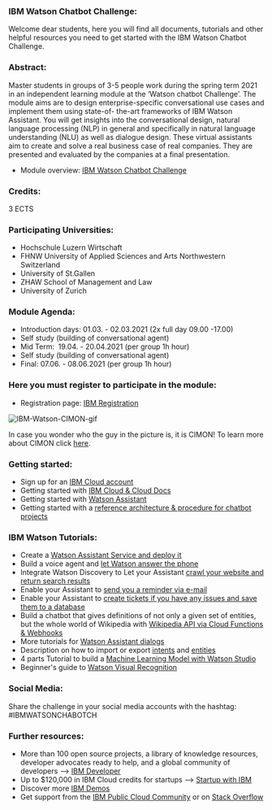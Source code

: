 ### IBM Watson Chatbot Challenge:
Welcome dear students, here you will find all documents, tutorials and other helpful resources you need to get started with the IBM Watson Chatbot Challenge.

### Abstract:
Master students in groups of 3-5 people work during the spring term 2021 in an independent learning module at the ‘Watson chatbot Challenge’. The module aims are to design enterprise-specific conversational use cases and implement them using state-of- the-art frameworks of IBM Watson Assistant. You will get insights into the conversational design, natural language processing (NLP) in general and specifically in natural language understanding (NLU) as well as  dialogue design. These  virtual assistants aim to create and solve a real business case of real companies. They are presented and evaluated by the companies at a final presentation. 

- Module overview: [IBM Watson Chatbot Challenge](https://ibm.box.com/s/l9lh361aylab7k2im893xk3fyglowqw3)

### Credits:
3 ECTS

### Participating Universities:
- Hochschule Luzern Wirtschaft 
- FHNW University of Applied Sciences and Arts Northwestern Switzerland
- University of St.Gallen 
- ZHAW School of Management and Law
- University of Zurich

### Module Agenda:
- Introduction days: 01.03. - 02.03.2021 (2x full day 09.00 -17.00)
- Self study         (building of conversational agent)
- Mid Term:          19.04. - 20.04.2021 (per group 1h hour)
- Self study         (building of conversational agent)
- Final:             07.06. - 08.06.2021 (per group 1h hour)

### Here you must register to participate in the module:
- Registration page: [IBM Registration](https://ecosystem-dach.eu-de.mybluemix.net/events/d8b3478f4078f4dc6e050594ab6baf08)

![IBM-Watson-CIMON-gif](https://www.ibm.com/thought-leadership/smart/ai-in-space-xp/src/img/loader_iss.gif)

In case you wonder who the guy in the picture is, it is CIMON! To learn more about CIMON click [here](https://www.ibm.com/thought-leadership/smart/ai-in-space-xp/).

### Getting started:
- Sign up for an [IBM Cloud account](https://ibm.biz/BdqQUK)
- Getting started with [IBM Cloud & Cloud Docs](https://cloud.ibm.com/docs)
- Getting started with [Watson Assistant](https://cloud.ibm.com/docs/assistant?topic=assistant-getting-started)
- Getting started with a [reference architecture & procedure for chatbot projects](https://www.ibm.com/cloud/architecture/architectures/cognitiveConversationDomain/reference-architecture)

### IBM Watson Tutorials:
- Create a [Watson Assistant Service and deploy it](https://github.com/FelixAugenstein/digital-tech-tutorial-watson-assistant)
- Build a voice agent and [let Watson answer the phone](https://github.com/FelixAugenstein/digital-tech-tutorial-voice-agent)
- Integrate Watson Discovery to Let your Assistant [crawl your website and return search results](https://github.com/FelixAugenstein/digital-tech-tutorial-watson-assistant-search-skill)
- Enable your Assistant to [send you a reminder via e-mail](https://github.com/FelixAugenstein/digital-tech-tutorial-watson-assistant-webhooks)
- Enable your Assistant to [create tickets if you have any issues and save them to a database](https://github.com/FelixAugenstein/digital-tech-tutorial-watson-assistant-webhooks-part-ii)
- Build a chatbot that gives definitions of not only a given set of entities, but the whole world of Wikipedia with [Wikipedia API via Cloud Functions & Webhooks](https://developer.ibm.com/recipes/tutorials/connect-watson-assistant-with-wikipedia-api-via-cloud-functions/)
- More tutorials for [Watson Assistant dialogs](https://cloud.ibm.com/docs/assistant?topic=assistant-tutorial)
- Description on how to import or export [intents](https://cloud.ibm.com/docs/assistant?topic=assistant-intents#intents-export) and [entities](https://cloud.ibm.com/docs/assistant?topic=assistant-entities#entities-export)
- 4 parts Tutorial to build a [Machine Learning Model with Watson Studio](https://github.com/FelixAugenstein/digital-tech-tutorial-watson-studio)
- Beginner's guide to [Watson Visual Recognition](https://developer.ibm.com/articles/introduction-watson-visual-recognition/)

### Social Media:
Share the challenge in your social media accounts with the hashtag: #IBMWATSONCHABOTCH

### Further resources:
- More than 100 open source projects, a library of knowledge resources, developer advocates ready to help, and a global community of developers --> [IBM Developer](https://developer.ibm.com/)
- Up to $120,000 in IBM Cloud credits for startups --> [Startup with IBM](https://developer.ibm.com/startups/)
- Discover more [IBM Demos](https://www.ibm.com/demos/)
- Get support from the [IBM Public Cloud Community](https://community.ibm.com/community/user/publiccloud/home) or on [Stack Overflow](https://stackoverflow.com/questions/tagged/ibm-cloud) 
